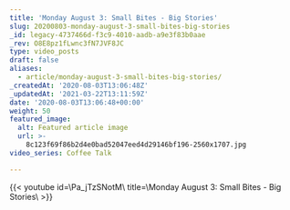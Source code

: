 ```yaml
---
title: 'Monday August 3: Small Bites - Big Stories'
slug: 20200803-monday-august-3-small-bites-big-stories
_id: legacy-4737466d-f3c9-4010-aadb-a9e3f83b0aae
_rev: O8E8pz1fLwnc3fN7JVF8JC
type: video_posts
draft: false
aliases:
  - article/monday-august-3-small-bites-big-stories/
_createdAt: '2020-08-03T13:06:48Z'
_updatedAt: '2021-03-22T13:11:59Z'
date: '2020-08-03T13:06:48+00:00'
weight: 50
featured_image:
  alt: Featured article image
  url: >-
    8c123f69f86b2d4e0bad52047eed4d29146bf196-2560x1707.jpg
video_series: Coffee Talk

---
```

{{< youtube id=\Pa_jTzSNotM\ title=\Monday August 3: Small Bites - Big Stories\ >}}